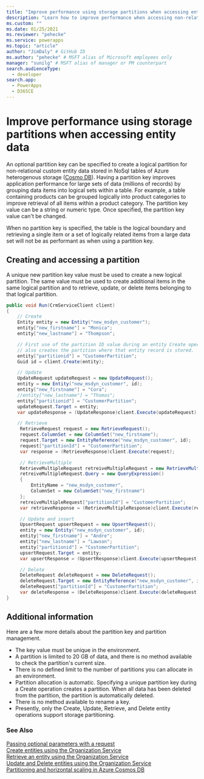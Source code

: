 ```yaml
---
title: "Improve performance using storage partitions when accessing entity data (Microsoft Dataverse) | Microsoft Docs" # Intent and product brand in a unique string of 43-59 chars including spaces
description: "Learn how to improve performance when accessing non-relational entity date." # 115-145 characters including spaces. This abstract displays in the search result.
ms.custom: ""
ms.date: 01/25/2021
ms.reviewer: "pehecke"
ms.service: powerapps
ms.topic: "article"
author: "JimDaly" # GitHub ID
ms.author: "pehecke" # MSFT alias of Microsoft employees only
manager: "sunilg" # MSFT alias of manager or PM counterpart
search.audienceType: 
  - developer
search.app: 
  - PowerApps
  - D365CE
---
```

# Improve performance using storage partitions when accessing entity data

An optional partition key can be specified to create a logical partition for non-relational custom entity data stored in NoSql tables of Azure heterogenous storage ([Cosmo DB](azure/cosmos-db/introduction)). Having a partition key improves application performance for large sets of data (millions of records) by grouping data items into logical sets within a table. For example, a table containing products can be grouped logically into product categories to improve retrieval of all items within a product category. The partition key value can be a string or numeric type. Once specified, the partition key value can't be changed.

When no partition key is specified, the table is the logical boundary and retrieving a single item or a set of logically related items from a large data set will not be as performant as when using a partition key.

## Creating and accessing a partition

A unique new partition key value must be used to create a new logical partition. The same value must be used to create additional items in the same logical partition and to retrieve, update, or delete items belonging to that logical partition.

```csharp
public void Run(CrmServiceClient client)
{
    // Create
    Entity entity = new Entity("new_msdyn_customer");
    entity["new_firstname"] = "Monica";
    entity["new_lastname"] = "Thompson";

    // First use of the partition ID value during an entity Create operation
    // also creates the partition where that entity record is stored.
    entity["partitionid"] = "CustomerPartition"; 
    Guid id = client.Create(entity); 

    // Update
    UpdateRequest updateRequest = new UpdateRequest();
    entity = new Entity("new_msdyn_customer", id);
    entity["new_firstname"] = "Cora";
    //entity["new_lastname"] = "Thomas";
    entity["partitionid"] = "CustomerPartition";
    updateRequest.Target = entity;
    var updateResponse = (UpdateResponse)client.Execute(updateRequest);

    // Retrieve
     RetrieveRequest request = new RetrieveRequest();
     request.ColumnSet = new ColumnSet("new_firstname");
     request.Target = new EntityReference("new_msdyn_customer", id);
     request["partitionId"] = "CustomerPartition";
     var response = (RetrieveResponse)client.Execute(request);

     // RetrieveMultiple
     RetrieveMultipleRequest retreiveMultipleRequest = new RetrieveMultipleRequest();
     retreiveMultipleRequest.Query = new QueryExpression()
     {
         EntityName = "new_msdyn_customer",
         ColumnSet = new ColumnSet("new_firstname")
     };
     retreiveMultipleRequest["partitionId"] = "CustomerPartition";
     var retrieveResponse = (RetrieveMultipleResponse)client.Execute(retreiveMultipleRequest);

     // Update and insert
     UpsertRequest upsertRequest = new UpsertRequest();
     entity = new Entity("new_msdyn_customer", id);
     entity["new_firstname"] = "Andre";
     entity["new_lastname"] = "Lawson";
     entity["partitionid"] = "CustomerPartition";
     upsertRequest.Target = entity;
     var upsertResponse = (UpsertResponse)client.Execute(upsertRequest);

     // Delete
     DeleteRequest deleteRequest = new DeleteRequest();
     deleteRequest.Target = new EntityReference("new_msdyn_customer", id);
     deleteRequest["partitionId"] = "CustomerPartition";
     var deleteResponse = (DeleteResponse)client.Execute(deleteRequest);
}
```

## Additional information

Here are a few more details about the partition key and partition management.

- The key value must be unique in the environment.
- A partition is limited to 20 GB of data, and there is no method available to check the partition's current size.
- There is no defined limit to the number of partitions you can allocate in an environment.
- Partition allocation is automatic. Specifying a unique partition key during a Create operation creates a partition. When all data has been deleted from the partition, the partition is automatically deleted.
- There is no method available to rename a key.
- Presently, only the Create, Update, Retrieve, and Delete entity operations support storage partitioning.

### See Also

[Passing optional parameters with a request](use-messages.md#passing-optional-parameters-with-a-request)  
[Create entities using the Organization Service](entity-operations-create.md)  
[Retrieve an entity using the Organization Service](entity-operations-retrieve.md)  
[Update and Delete entities using the Organization Service](entity-operations-update-delete.md)  
[Partitioning and horizontal scaling in Azure Cosmos DB](/azure/cosmos-db/partitioning-overview)
